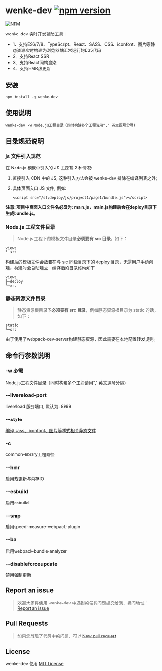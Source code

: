 # wenke-dev [![npm version](https://badge.fury.io/js/wenke-dev.svg)](https://badge.fury.io/js/wenke-dev)

[![NPM](https://nodei.co/npm/wenke-dev.svg?downloads=true)](https://nodei.co/npm/wenke-dev/)

wenke-dev 实时开发辅助工具：
* 1、支持ES6/7/8、TypeScript、React、SASS、CSS、iconfont、图片等静态资源实时构建为浏览器端正常运行的ES5代码
* 2、支持React SSR
* 3、支持React同构渲染
* 4、支持HMR热更新

## 安装

```
npm install -g wenke-dev
```

## 使用说明

```
wenke-dev -w Node.js工程目录（同时构建多个工程请用"," 英文逗号分隔)
```

## 目录规范说明

### js 文件引入规范

在 Node.js 模板中引入的 JS 主要有 2 种情况:

1. 直接引入 CDN 中的 JS, 这种引入方法会被 wenke-dev 排除在编译列表之外;

2. 具体页面入口 JS 文件, 例如:

    ```
    <script src="/sf/deploy/js/project1/page1/bundle.js"></script>
    ```

**注意: 项目中页面入口文件名必须为: main.js，main.js构建后会在deploy目录下生成bundle.js。**

### Node.js 工程文件目录

> Node.js 工程下的模板文件目录**必须要有 src 目录**，如下：

    views
    └─src

构建后的模板文件会放置在与 src 同级目录下的 deploy 目录，无需用户手动创建，构建时会自动建立，编译后的目录结构如下：

    views
    ├─deploy
    └─src

### 静态资源文件目录

> 静态资源根目录下**必须要有 src 目录**，例如静态资源根目录为 static 的话，如下：

    static
    └─src

由于使用了webpack-dev-server构建静态资源，因此需要在本地配置转发规则。

## 命令行参数说明

### -w 必需

Node.js工程文件目录（同时构建多个工程请用"," 英文逗号分隔)

### --livereload-port

livereload 服务端口, 默认为: 8999

### --style

[编译 sass、iconfont、图片等样式相关静态文件](https://github.com/mopduan/wenke-dev/blob/master/style-compiler/README.md)

### -c

common-library工程路径

### --hmr

启用热更新与内存IO

### --esbuild

启用esbuild

### --smp

启用speed-measure-webpack-plugin

### --ba

启用webpack-bundle-analyzer

### --disableforceupdate

禁用强制更新
## Report an issue

> 欢迎大家将使用 wenke-dev 中遇到的任何问题提交给我，提问地址：<a href="https://github.com/mopduan/wenke-dev/issues" target="_blank">Report an issue</a>

## Pull Requests

> 如果您发现了代码中的问题，可以 <a href="https://github.com/mopduan/wenke-dev/compare/" target="_blank">New pull request</a>

## License

wenke-dev 使用 <a href="https://github.com/mopduan/wenke-dev/blob/master/LICENSE" target="_blank" title="wenke-dev use MIT license">MIT License</a>
